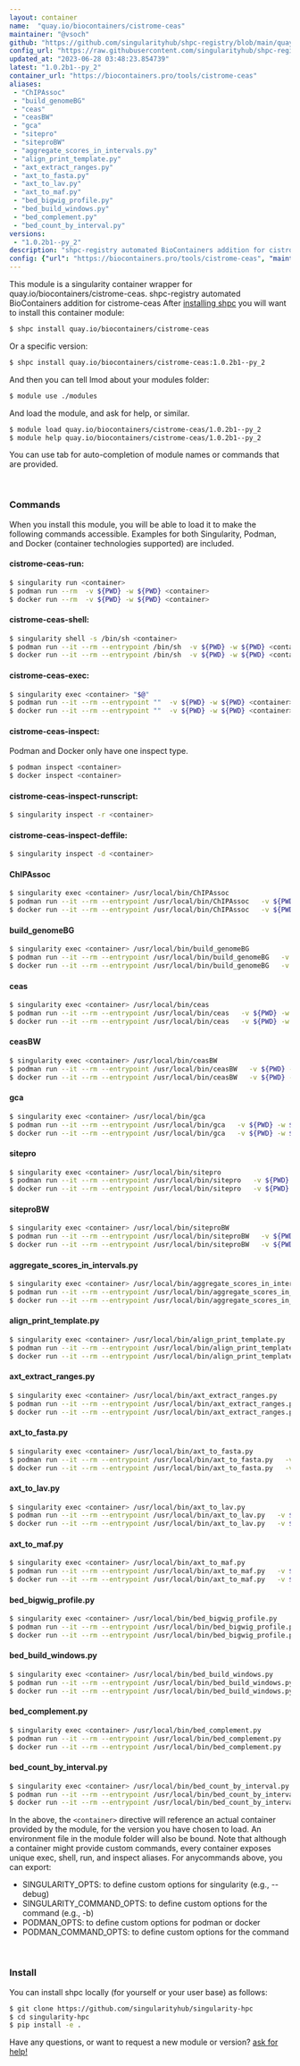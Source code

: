 ```yaml
---
layout: container
name:  "quay.io/biocontainers/cistrome-ceas"
maintainer: "@vsoch"
github: "https://github.com/singularityhub/shpc-registry/blob/main/quay.io/biocontainers/cistrome-ceas/container.yaml"
config_url: "https://raw.githubusercontent.com/singularityhub/shpc-registry/main/quay.io/biocontainers/cistrome-ceas/container.yaml"
updated_at: "2023-06-28 03:48:23.854739"
latest: "1.0.2b1--py_2"
container_url: "https://biocontainers.pro/tools/cistrome-ceas"
aliases:
 - "ChIPAssoc"
 - "build_genomeBG"
 - "ceas"
 - "ceasBW"
 - "gca"
 - "sitepro"
 - "siteproBW"
 - "aggregate_scores_in_intervals.py"
 - "align_print_template.py"
 - "axt_extract_ranges.py"
 - "axt_to_fasta.py"
 - "axt_to_lav.py"
 - "axt_to_maf.py"
 - "bed_bigwig_profile.py"
 - "bed_build_windows.py"
 - "bed_complement.py"
 - "bed_count_by_interval.py"
versions:
 - "1.0.2b1--py_2"
description: "shpc-registry automated BioContainers addition for cistrome-ceas"
config: {"url": "https://biocontainers.pro/tools/cistrome-ceas", "maintainer": "@vsoch", "description": "shpc-registry automated BioContainers addition for cistrome-ceas", "latest": {"1.0.2b1--py_2": "sha256:896e86d8944f61f0bc90a356bf0efda21ea08625a9de1bec7fa0d42e39e4a17e"}, "tags": {"1.0.2b1--py_2": "sha256:896e86d8944f61f0bc90a356bf0efda21ea08625a9de1bec7fa0d42e39e4a17e"}, "docker": "quay.io/biocontainers/cistrome-ceas", "aliases": {"ChIPAssoc": "/usr/local/bin/ChIPAssoc", "build_genomeBG": "/usr/local/bin/build_genomeBG", "ceas": "/usr/local/bin/ceas", "ceasBW": "/usr/local/bin/ceasBW", "gca": "/usr/local/bin/gca", "sitepro": "/usr/local/bin/sitepro", "siteproBW": "/usr/local/bin/siteproBW", "aggregate_scores_in_intervals.py": "/usr/local/bin/aggregate_scores_in_intervals.py", "align_print_template.py": "/usr/local/bin/align_print_template.py", "axt_extract_ranges.py": "/usr/local/bin/axt_extract_ranges.py", "axt_to_fasta.py": "/usr/local/bin/axt_to_fasta.py", "axt_to_lav.py": "/usr/local/bin/axt_to_lav.py", "axt_to_maf.py": "/usr/local/bin/axt_to_maf.py", "bed_bigwig_profile.py": "/usr/local/bin/bed_bigwig_profile.py", "bed_build_windows.py": "/usr/local/bin/bed_build_windows.py", "bed_complement.py": "/usr/local/bin/bed_complement.py", "bed_count_by_interval.py": "/usr/local/bin/bed_count_by_interval.py"}}
---
```


This module is a singularity container wrapper for quay.io/biocontainers/cistrome-ceas.
shpc-registry automated BioContainers addition for cistrome-ceas
After [installing shpc](#install) you will want to install this container module:


```bash
$ shpc install quay.io/biocontainers/cistrome-ceas
```

Or a specific version:

```bash
$ shpc install quay.io/biocontainers/cistrome-ceas:1.0.2b1--py_2
```

And then you can tell lmod about your modules folder:

```bash
$ module use ./modules
```

And load the module, and ask for help, or similar.

```bash
$ module load quay.io/biocontainers/cistrome-ceas/1.0.2b1--py_2
$ module help quay.io/biocontainers/cistrome-ceas/1.0.2b1--py_2
```

You can use tab for auto-completion of module names or commands that are provided.

<br>

### Commands

When you install this module, you will be able to load it to make the following commands accessible.
Examples for both Singularity, Podman, and Docker (container technologies supported) are included.

#### cistrome-ceas-run:

```bash
$ singularity run <container>
$ podman run --rm  -v ${PWD} -w ${PWD} <container>
$ docker run --rm  -v ${PWD} -w ${PWD} <container>
```

#### cistrome-ceas-shell:

```bash
$ singularity shell -s /bin/sh <container>
$ podman run --it --rm --entrypoint /bin/sh  -v ${PWD} -w ${PWD} <container>
$ docker run --it --rm --entrypoint /bin/sh  -v ${PWD} -w ${PWD} <container>
```

#### cistrome-ceas-exec:

```bash
$ singularity exec <container> "$@"
$ podman run --it --rm --entrypoint ""  -v ${PWD} -w ${PWD} <container> "$@"
$ docker run --it --rm --entrypoint ""  -v ${PWD} -w ${PWD} <container> "$@"
```

#### cistrome-ceas-inspect:

Podman and Docker only have one inspect type.

```bash
$ podman inspect <container>
$ docker inspect <container>
```

#### cistrome-ceas-inspect-runscript:

```bash
$ singularity inspect -r <container>
```

#### cistrome-ceas-inspect-deffile:

```bash
$ singularity inspect -d <container>
```


#### ChIPAssoc

```bash
$ singularity exec <container> /usr/local/bin/ChIPAssoc
$ podman run --it --rm --entrypoint /usr/local/bin/ChIPAssoc   -v ${PWD} -w ${PWD} <container> -c " $@"
$ docker run --it --rm --entrypoint /usr/local/bin/ChIPAssoc   -v ${PWD} -w ${PWD} <container> -c " $@"
```


#### build_genomeBG

```bash
$ singularity exec <container> /usr/local/bin/build_genomeBG
$ podman run --it --rm --entrypoint /usr/local/bin/build_genomeBG   -v ${PWD} -w ${PWD} <container> -c " $@"
$ docker run --it --rm --entrypoint /usr/local/bin/build_genomeBG   -v ${PWD} -w ${PWD} <container> -c " $@"
```


#### ceas

```bash
$ singularity exec <container> /usr/local/bin/ceas
$ podman run --it --rm --entrypoint /usr/local/bin/ceas   -v ${PWD} -w ${PWD} <container> -c " $@"
$ docker run --it --rm --entrypoint /usr/local/bin/ceas   -v ${PWD} -w ${PWD} <container> -c " $@"
```


#### ceasBW

```bash
$ singularity exec <container> /usr/local/bin/ceasBW
$ podman run --it --rm --entrypoint /usr/local/bin/ceasBW   -v ${PWD} -w ${PWD} <container> -c " $@"
$ docker run --it --rm --entrypoint /usr/local/bin/ceasBW   -v ${PWD} -w ${PWD} <container> -c " $@"
```


#### gca

```bash
$ singularity exec <container> /usr/local/bin/gca
$ podman run --it --rm --entrypoint /usr/local/bin/gca   -v ${PWD} -w ${PWD} <container> -c " $@"
$ docker run --it --rm --entrypoint /usr/local/bin/gca   -v ${PWD} -w ${PWD} <container> -c " $@"
```


#### sitepro

```bash
$ singularity exec <container> /usr/local/bin/sitepro
$ podman run --it --rm --entrypoint /usr/local/bin/sitepro   -v ${PWD} -w ${PWD} <container> -c " $@"
$ docker run --it --rm --entrypoint /usr/local/bin/sitepro   -v ${PWD} -w ${PWD} <container> -c " $@"
```


#### siteproBW

```bash
$ singularity exec <container> /usr/local/bin/siteproBW
$ podman run --it --rm --entrypoint /usr/local/bin/siteproBW   -v ${PWD} -w ${PWD} <container> -c " $@"
$ docker run --it --rm --entrypoint /usr/local/bin/siteproBW   -v ${PWD} -w ${PWD} <container> -c " $@"
```


#### aggregate_scores_in_intervals.py

```bash
$ singularity exec <container> /usr/local/bin/aggregate_scores_in_intervals.py
$ podman run --it --rm --entrypoint /usr/local/bin/aggregate_scores_in_intervals.py   -v ${PWD} -w ${PWD} <container> -c " $@"
$ docker run --it --rm --entrypoint /usr/local/bin/aggregate_scores_in_intervals.py   -v ${PWD} -w ${PWD} <container> -c " $@"
```


#### align_print_template.py

```bash
$ singularity exec <container> /usr/local/bin/align_print_template.py
$ podman run --it --rm --entrypoint /usr/local/bin/align_print_template.py   -v ${PWD} -w ${PWD} <container> -c " $@"
$ docker run --it --rm --entrypoint /usr/local/bin/align_print_template.py   -v ${PWD} -w ${PWD} <container> -c " $@"
```


#### axt_extract_ranges.py

```bash
$ singularity exec <container> /usr/local/bin/axt_extract_ranges.py
$ podman run --it --rm --entrypoint /usr/local/bin/axt_extract_ranges.py   -v ${PWD} -w ${PWD} <container> -c " $@"
$ docker run --it --rm --entrypoint /usr/local/bin/axt_extract_ranges.py   -v ${PWD} -w ${PWD} <container> -c " $@"
```


#### axt_to_fasta.py

```bash
$ singularity exec <container> /usr/local/bin/axt_to_fasta.py
$ podman run --it --rm --entrypoint /usr/local/bin/axt_to_fasta.py   -v ${PWD} -w ${PWD} <container> -c " $@"
$ docker run --it --rm --entrypoint /usr/local/bin/axt_to_fasta.py   -v ${PWD} -w ${PWD} <container> -c " $@"
```


#### axt_to_lav.py

```bash
$ singularity exec <container> /usr/local/bin/axt_to_lav.py
$ podman run --it --rm --entrypoint /usr/local/bin/axt_to_lav.py   -v ${PWD} -w ${PWD} <container> -c " $@"
$ docker run --it --rm --entrypoint /usr/local/bin/axt_to_lav.py   -v ${PWD} -w ${PWD} <container> -c " $@"
```


#### axt_to_maf.py

```bash
$ singularity exec <container> /usr/local/bin/axt_to_maf.py
$ podman run --it --rm --entrypoint /usr/local/bin/axt_to_maf.py   -v ${PWD} -w ${PWD} <container> -c " $@"
$ docker run --it --rm --entrypoint /usr/local/bin/axt_to_maf.py   -v ${PWD} -w ${PWD} <container> -c " $@"
```


#### bed_bigwig_profile.py

```bash
$ singularity exec <container> /usr/local/bin/bed_bigwig_profile.py
$ podman run --it --rm --entrypoint /usr/local/bin/bed_bigwig_profile.py   -v ${PWD} -w ${PWD} <container> -c " $@"
$ docker run --it --rm --entrypoint /usr/local/bin/bed_bigwig_profile.py   -v ${PWD} -w ${PWD} <container> -c " $@"
```


#### bed_build_windows.py

```bash
$ singularity exec <container> /usr/local/bin/bed_build_windows.py
$ podman run --it --rm --entrypoint /usr/local/bin/bed_build_windows.py   -v ${PWD} -w ${PWD} <container> -c " $@"
$ docker run --it --rm --entrypoint /usr/local/bin/bed_build_windows.py   -v ${PWD} -w ${PWD} <container> -c " $@"
```


#### bed_complement.py

```bash
$ singularity exec <container> /usr/local/bin/bed_complement.py
$ podman run --it --rm --entrypoint /usr/local/bin/bed_complement.py   -v ${PWD} -w ${PWD} <container> -c " $@"
$ docker run --it --rm --entrypoint /usr/local/bin/bed_complement.py   -v ${PWD} -w ${PWD} <container> -c " $@"
```


#### bed_count_by_interval.py

```bash
$ singularity exec <container> /usr/local/bin/bed_count_by_interval.py
$ podman run --it --rm --entrypoint /usr/local/bin/bed_count_by_interval.py   -v ${PWD} -w ${PWD} <container> -c " $@"
$ docker run --it --rm --entrypoint /usr/local/bin/bed_count_by_interval.py   -v ${PWD} -w ${PWD} <container> -c " $@"
```



In the above, the `<container>` directive will reference an actual container provided
by the module, for the version you have chosen to load. An environment file in the
module folder will also be bound. Note that although a container
might provide custom commands, every container exposes unique exec, shell, run, and
inspect aliases. For anycommands above, you can export:

 - SINGULARITY_OPTS: to define custom options for singularity (e.g., --debug)
 - SINGULARITY_COMMAND_OPTS: to define custom options for the command (e.g., -b)
 - PODMAN_OPTS: to define custom options for podman or docker
 - PODMAN_COMMAND_OPTS: to define custom options for the command

<br>

### Install

You can install shpc locally (for yourself or your user base) as follows:

```bash
$ git clone https://github.com/singularityhub/singularity-hpc
$ cd singularity-hpc
$ pip install -e .
```

Have any questions, or want to request a new module or version? [ask for help!](https://github.com/singularityhub/singularity-hpc/issues)